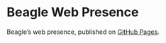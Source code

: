 # Beagle Web Presence

Beagle’s web presence, published on [GitHub Pages](https://RomanLangrehr.github.io/Beagle/branches/0-implementation-report).